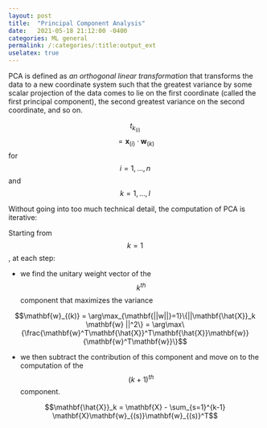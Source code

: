 ```yaml
---
layout: post
title:  "Principal Component Analysis"
date:   2021-05-18 21:12:00 -0400
categories: ML general 
permalink: /:categories/:title:output_ext
uselatex: true
---
```

PCA is defined as *an orthogonal linear transformation* that transforms the data to a new coordinate system such that the greatest variance by some scalar projection of the data comes to lie on the first coordinate (called the first principal component), the second greatest variance on the second coordinate, and so on.

$$ t_{k_{(i)}}$$ $$ = \mathbf{x}_{(i)} \cdot \mathbf{w}_{(k)}$$  for $$i=1,...,n$$ and $$k=1,...,l$$

Without going into too much technical detail, the computation of PCA is iterative: 

Starting from $$k = 1$$, at each step:

- we find the unitary weight vector of the $$k^{th}$$ component that maximizes the variance

$$\mathbf{w}_{(k)} = \arg\max_{\mathbf{||w||}=1}\{||\mathbf{\hat{X}}_k \mathbf{w} ||^2\} = \arg\max\{\frac{\mathbf{w}^T\mathbf{\hat{X}}^T\mathbf{\hat{X}}\mathbf{w}}{\mathbf{w}^T\mathbf{w}}\}$$ 

- we then subtract the contribution of this component and move on to the computation of the $$(k+1)^{th}$$ component.

$$\mathbf{\hat{X}}_k = \mathbf{X} - \sum_{s=1}^{k-1} \mathbf{X}\mathbf{w}_{(s)}\mathbf{w}_{(s)}^T$$

